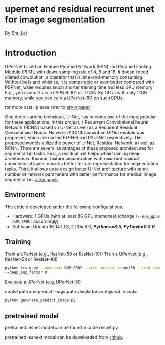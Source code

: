 # upernet and residual recurrent unet for image segmentation

By [Shu Lei](https://github.com/maosengshulei/improved_Unet/)

# Introduction

UPerNet based on Feature Pyramid Network (FPN) and Pyramid Pooling Module (PPM), with down-sampling rate of 4, 8 and 16. It doesn't need dilated convolution, a operator that is time-and-memory consuming. Without bells and whistles, it is comparable or even better compared with PSPNet, while requires much shorter training time and less GPU memory. E.g., you cannot train a PSPNet-101 on TITAN Xp GPUs with only 12GB memory, while you can train a UPerNet-101 on such GPUs.

for more detail,please refer to [arXiv paper](https://arxiv.org/abs/1801.05746).





 One deep learning technique, U-Net, has become one of the most popular for these applications. In this project, a Recurrent Convolutional Neural Network (RCNN) based on U-Net as well as a Recurrent Residual Convolutional Neural Network (RRCNN) based on U-Net models was proposed, which are named RU-Net and R2U-Net respectively. The proposed models utilize the power of U-Net, Residual Network, as well as RCNN. There are several advantages of these proposed architectures for segmentation tasks. First, a residual unit helps when training deep architecture. Second, feature accumulation with recurrent residual convolutional layers ensures better feature representation for segmentation tasks. Third, it allows us to design better U-Net architecture with same number of network parameters with better performance for medical image segmentation. [arxiv paper](https://arxiv.org/abs/1802.06955).


## Environment
The code is developed under the following configurations.
- Hardware: 1 GPUs (with at least 8G GPU memories) (change ```[--num_gpus NUM_GPUS]``` accordingly)
- Software: Ubuntu 16.04 LTS, CUDA 8.0, ***Python>=3.5***, ***PyTorch=0.3.0***


## Training
Train a UPerNet (e.g., ResNet-50 or ResNet-101)
Train a UPerNet (e.g., ResNet-50 or ResNet-101)
```bash
python train.py --num_gpus NUM_GPUS --arch_encoder resnet50 --arch_decoder upernet 
--deep_sup_factor 0 
```

Evaluate a UPerNet (e.g, UPerNet-50

model path and predict image path should be configured in code
```bash
python generate_predict_image.py 
```


## pretrained model

pretrained resnet model can be found in code resnet.py.

pretrained resnext model can be downloaded from [github](https://github.com/Youngkl0726/ResNext_pytorch_PretrainedModel).

